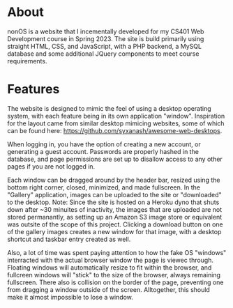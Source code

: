 # About

nonOS is a website that I incementally developed for my CS401 Web Development course in Spring 2023. The site is build primarily using straight HTML, CSS, and JavaScript, with a PHP backend, a MySQL database and some additional JQuery components to meet course requirements. 

# Features
The website is designed to mimic the feel of using a desktop operating system, with each feature being in its own application "window". Inspiration for the layout came from similar desktop mimicing websites, some of which can be found here: https://github.com/syxanash/awesome-web-desktops. 

When logging in, you have the option of creating a new account, or generating a guest account. Passwords are properly hashed in the database, and page permissions are set up to disallow access to any other pages if you are not logged in.

Each window can be dragged around by the header bar, resized using the bottom right corner, closed, minimized, and made fullscreen. In the "Gallery" application, images can be uploaded to the site or "downloaded" to the desktop. Note: Since the site is hosted on a Heroku dyno that shuts down after ~30 minuites of inactivity, the images that are uploaded are not stored permanantly, as setting up an Amazon S3 image store or equivalent was outsite of the scope of this project. Clicking a download button on one of the gallery images creates a new window for that image, with a desktop shortcut and taskbar entry created as well.

Also, a lot of time was spent paying attention to how the fake OS "windows" interracted with the actual browser window the page is viewec through. Floating windows will automatically resize to fit within the browser, and fullcreen windows will "stick" to the size of the browser, always remaining fullscreen. There also is collision on the border of the page, preventing one from dragging a window outside of the screen. Alltogether, this should make it almost impossible to lose a window. 
